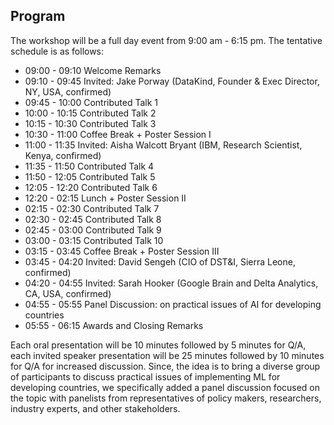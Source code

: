 

## Program

The workshop will be a full day event from 9:00 am - 6:15 pm. The tentative schedule is as follows:
- 09:00 - 09:10 Welcome Remarks
- 09:10 - 09:45 Invited: Jake Porway (DataKind, Founder & Exec Director, NY, USA, confirmed)
- 09:45 - 10:00  Contributed Talk 1
- 10:00 - 10:15 Contributed Talk 2
- 10:15 - 10:30 Contributed Talk 3
- 10:30 - 11:00 Coffee Break + Poster Session I
- 11:00 - 11:35 Invited: Aisha Walcott Bryant (IBM, Research Scientist, Kenya, confirmed) 
- 11:35 - 11:50 Contributed Talk 4
- 11:50 - 12:05 Contributed Talk 5
- 12:05 - 12:20 Contributed Talk 6
- 12:20 - 02:15 Lunch + Poster Session II
- 02:15 - 02:30 Contributed Talk 7
- 02:30 - 02:45 Contributed Talk 8
- 02:45 - 03:00 Contributed Talk 9
- 03:00 - 03:15 Contributed Talk 10
- 03:15 - 03:45 Coffee Break + Poster Session III
- 03:45 - 04:20 Invited: David Sengeh (CIO of DST&I, Sierra Leone, confirmed)
- 04:20 - 04:55 Invited: Sarah Hooker (Google Brain and Delta Analytics, CA, USA, confirmed) 
- 04:55 - 05:55 Panel Discussion: on practical issues of AI for developing countries
- 05:55 - 06:15 Awards and Closing Remarks


 

Each oral presentation will be 10 minutes followed by 5 minutes for Q/A, each invited speaker presentation will be 25 minutes followed by 10 minutes for Q/A for increased discussion. Since, the idea is to bring a diverse group of participants to discuss practical issues of implementing ML for developing countries, we specifically added a panel discussion focused on the topic with panelists from representatives of policy makers, researchers, industry experts, and other stakeholders.